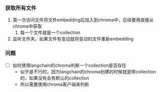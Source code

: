 ### 获取所有文件
1. 第一次访问文件将文件embedding后加入到chroma中，后续要用直接从chroma中获取
	1. 每一个文件就是一个collection
2. 监听文件夹，如果文件有变动就将变动的文件重新embedding
### 问题
- [ ] 如何使用langchain的chroma判断一个collection是否存在
	- 似乎是不行的，因为langchain的chroma创建的时候就是带collection的，如果没有会有默认的collection
	- 所以需要使用chroma客户端来判断